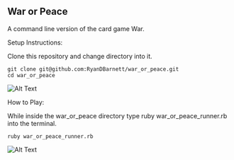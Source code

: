 ## War or Peace

A command line version of the card game War.

Setup Instructions:

Clone this repository and change directory into it.

```
git clone git@github.com:RyanDBarnett/war_or_peace.git
cd war_or_peace
```

![Alt Text](https://media.giphy.com/media/VfEtgW8ZUxwy2RcTH8/giphy.gif)

How to Play:

While inside the war_or_peace directory type ruby war_or_peace_runner.rb into the terminal.

```
ruby war_or_peace_runner.rb
```

![Alt Text](https://media.giphy.com/media/l3UwvjJiGvh2vYmF0q/giphy.gif)
